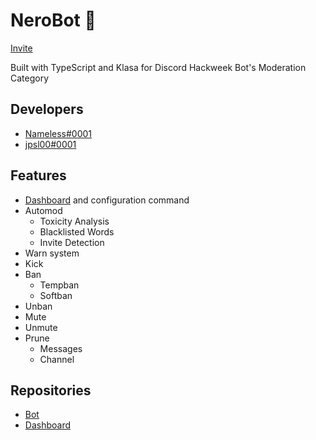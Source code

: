 # NeroBot 🎉

[Invite](https://discordapp.com/oauth2/authorize?client_id=592761856075235339&permissions=1342201942&scope=bot)

Built with TypeScript and Klasa for Discord Hackweek Bot's Moderation Category

## Developers
- [Nameless#0001](https://github.com/test137E29B)
- [jpsl00#0001](https://github.com/jpsl00)

## Features
- [Dashboard](https://nero.aquilamc.net/) and configuration command
- Automod
  - Toxicity Analysis
  - Blacklisted Words
  - Invite Detection
- Warn system
- Kick
- Ban
  - Tempban
  - Softban
- Unban
- Mute 
- Unmute
- Prune
  - Messages
  - Channel
  
## Repositories

- [Bot](https://github.com/test137E29B/DiscordHackweek-NeroBot)
- [Dashboard](https://github.com/test137E29B/DiscordHackweek-NeroBotDashboard)
